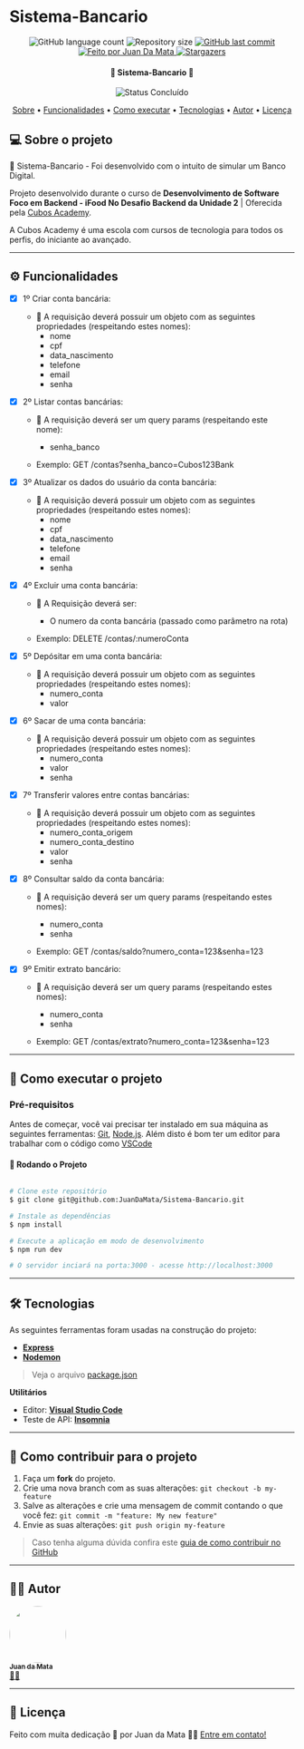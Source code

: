 # Sistema-Bancario

<p align="center">
  <img alt="GitHub language count" src="https://img.shields.io/github/languages/count/JuanDaMata/Sistema-Bancario?color=%2304D361">
  
  <img alt="Repository size" src="https://img.shields.io/github/repo-size/JuanDaMata/Sistema-Bancario">

  <a href="https://github.com/JuanDaMata/Sistema-Bancario/commits/main">
    <img alt="GitHub last commit" src="https://img.shields.io/github/last-commit/JuanDaMata/Sistema-Bancario">
  </a>

   <a href="https://github.com/JuanDaMata">
    <img alt="Feito por Juan Da Mata" src="https://img.shields.io/badge/feito-por%20Juan%20Da Mata-D818A5">
   </a>

   <a href="https://github.com/JuanDaMata/Sistema-Bancario/stargazers">
    <img alt="Stargazers" src="https://img.shields.io/github/stars/JuanDaMata/Sistema-Bancario?style=social">
  </a>


<h4 align="center"> 
	🚧 Sistema-Bancario 🚧
</h4>

<p align="center">
	<img alt="Status Concluído" src="https://img.shields.io/badge/STATUS-CONCLU%C3%8DDO-brightgreen">
</p>

<p align="center">
 <a href="#-sobre-o-projeto">Sobre</a> •
 <a href="#-funcionalidades">Funcionalidades</a> •
 <a href="#-como-executar-o-projeto">Como executar</a> • 
 <a href="#-tecnologias">Tecnologias</a> • 
 <a href="#-autor">Autor</a> • 
 <a href="#user-content--licença">Licença</a>
</p>


## 💻 Sobre o projeto

📃 Sistema-Bancario - Foi desenvolvido com o intuito de simular um Banco Digital.


Projeto desenvolvido durante o curso de **Desenvolvimento de Software Foco em Backend - iFood No Desafio Backend da Unidade 2** | Oferecida pela [Cubos Academy](https://cubos.academy/).

A Cubos Academy é uma escola com cursos de tecnologia para todos os perfis, do iniciante ao avançado.

---

## ⚙️ Funcionalidades

- [x] 1º Criar conta bancária:
  - 📌 A requisição deverá possuir um objeto com as seguintes propriedades (respeitando estes nomes):
    - nome
    - cpf
    - data_nascimento
    - telefone
    - email
    - senha

- [x] 2º Listar contas bancárias:
  - 📌 A requisição deverá ser um query params (respeitando este nome):
    - senha_banco

  - Exemplo: GET /contas?senha_banco=Cubos123Bank

- [x] 3º Atualizar os dados do usuário da conta bancária:
  - 📌 A requisição deverá possuir um objeto com as seguintes propriedades (respeitando estes nomes):
    - nome
    - cpf
    - data_nascimento
    - telefone
    - email
    - senha

- [x] 4º Excluir uma conta bancária:
  - 📌 A Requisição deverá ser:
    - O numero da conta bancária (passado como parâmetro na rota)

  - Exemplo: DELETE /contas/:numeroConta

- [x] 5º Depósitar em uma conta bancária:
  - 📌 A requisição deverá possuir um objeto com as seguintes propriedades (respeitando estes nomes):
    - numero_conta
    - valor

- [x] 6º Sacar de uma conta bancária:
  - 📌 A requisição deverá possuir um objeto com as seguintes propriedades (respeitando estes nomes):
    - numero_conta
    - valor
    - senha

- [x] 7º Transferir valores entre contas bancárias:
  - 📌 A requisição deverá possuir um objeto com as seguintes propriedades (respeitando estes nomes):
    - numero_conta_origem
    - numero_conta_destino
    - valor
    - senha

- [x] 8º Consultar saldo da conta bancária:
  - 📌 A requisição deverá ser um query params (respeitando estes nomes):
    - numero_conta
    - senha

   - Exemplo: GET /contas/saldo?numero_conta=123&senha=123


- [x] 9º Emitir extrato bancário:
  - 📌 A requisição deverá ser um query params (respeitando estes nomes):
    - numero_conta
    - senha
      
  - Exemplo: GET /contas/extrato?numero_conta=123&senha=123

---

## 🎡 Como executar o projeto

### Pré-requisitos

Antes de começar, você vai precisar ter instalado em sua máquina as seguintes ferramentas:
[Git](https://git-scm.com), [Node.js](https://nodejs.org/en/). 
Além disto é bom ter um editor para trabalhar com o código como [VSCode](https://code.visualstudio.com/)

#### 🎲 Rodando o Projeto

```bash

# Clone este repositório
$ git clone git@github.com:JuanDaMata/Sistema-Bancario.git

# Instale as dependências
$ npm install

# Execute a aplicação em modo de desenvolvimento
$ npm run dev

# O servidor inciará na porta:3000 - acesse http://localhost:3000

```

---

## 🛠 Tecnologias

As seguintes ferramentas foram usadas na construção do projeto:

 -   **[Express](https://expressjs.com/)**
 -   **[Nodemon](https://nodemon.io/)**

> Veja o arquivo  [package.json](https://github.com/JuanDaMata/Sistema-Bancario/blob/main/package.json)

**Utilitários**

-   Editor:  **[Visual Studio Code](https://code.visualstudio.com/)**
-   Teste de API:  **[Insomnia](https://insomnia.rest/)**


---

## 💪 Como contribuir para o projeto

1. Faça um **fork** do projeto.
2. Crie uma nova branch com as suas alterações: `git checkout -b my-feature`
3. Salve as alterações e crie uma mensagem de commit contando o que você fez: `git commit -m "feature: My new feature"`
4. Envie as suas alterações: `git push origin my-feature`
> Caso tenha alguma dúvida confira este [guia de como contribuir no GitHub](./CONTRIBUTING.md)

---

## 🧙‍♂️ Autor

<td align="center"><a href="https://github.com/JuanDaMata/"><img style="border-radius: 50%;" src="https://github.com/user-attachments/assets/1f30fa92-426a-4d0c-98bf-48c32d18c82f" width="100px;" alt=""/><br /><sub><b>Juan da Mata</b></sub></a><br /><a href="https://github.com/JuanDaMata" title="Juan Da Mata">👨‍💻</a></td>

---

## 📝 Licença

<!-- Este projeto esta sobe a licença [ISC](./LICENSE). -->

Feito com muita dedicação 👊 por Juan da Mata 👋🏽 [Entre em contato!](https://www.linkedin.com/in/juan-da-mata-85488621a/)




